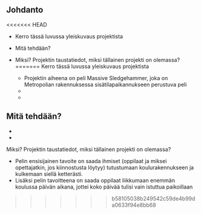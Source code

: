 ## Johdanto

<<<<<<< HEAD
* Kerro tässä luvussa yleiskuvaus projektista 

* Mitä tehdään? 

* Miksi? Projektin taustatiedot, miksi tällainen projekti on olemassa?  
=======
 Kerro tässä luvussa yleiskuvaus projektista
  - Projektin aiheena on peli Massive Sledgehammer, joka on Metropolian rakennuksessa sisätilapaikannukseen perustuva peli
  -
  -

 Mitä tehdään?
  -
  -
  -

 Miksi? Projektin taustatiedot, miksi tällainen projekti on olemassa?  
  - Pelin ensisijainen tavoite on saada ihmiset (oppilaat ja miksei opettajatkin, jos kiinnostusta löytyy) tutustumaan              koulurakennukseen ja kulkemaan siellä ketterästi.
  - Lisäksi pelin tavoitteena on saada oppilaat liikkumaan enemmän koulussa päivän aikana, jottei koko päivää tulisi vain           istuttua paikoillaan
  
 
>>>>>>> b58105038b249542c59de4b99da0633f94e8bb68
